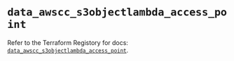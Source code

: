 # `data_awscc_s3objectlambda_access_point`

Refer to the Terraform Registory for docs: [`data_awscc_s3objectlambda_access_point`](https://registry.terraform.io/providers/hashicorp/awscc/0.70.0/docs/data-sources/s3objectlambda_access_point).
